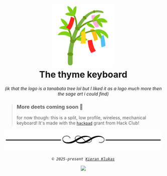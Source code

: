 <h1 align="center">
    <img src="https://raw.githubusercontent.com/taciturnaxolotl/thyme/main/.github/images/tanabata.svg" width="200" alt="tanabata tree"/><br/>
    <span>The thyme keyboard</span>
</h1>

<p align="center">
    <i>(ik that the logo is a tanabata tree lol but I liked it as a logo much more then the sage art i could find)</i>
</p>

> ### More deets coming soon 👀  
> for now though: this is a split, low profile, wireless, mechanical keyboard! It's made with the [`hackpad`](https://hackpad.hackclub.com) grant from Hack Club!

<p align="center">
	<img src="https://raw.githubusercontent.com/taciturnaxolotl/carriage/master/.github/images/line-break.svg" />
</p>

<p align="center">
	<i><code>&copy 2025-present <a href="https://github.com/taciturnaxolotl">Kieran Klukas</a></code></i>
</p>

<p align="center">
	<a href="https://github.com/taciturnaxolotl/thyme/blob/master/LICENSE.md"><img src="https://img.shields.io/static/v1.svg?style=for-the-badge&label=License&message=MIT&logoColor=d9e0ee&colorA=363a4f&colorB=b7bdf8"/></a>
</p>
